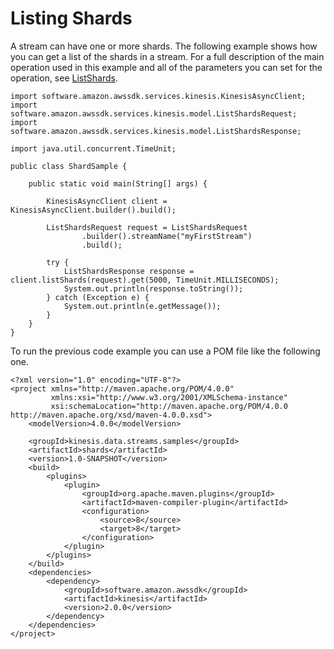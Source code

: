 # Listing Shards<a name="kinesis-using-sdk-java-list-shards"></a>

A stream can have one or more shards\. The following example shows how you can get a list of the shards in a stream\. For a full description of the main operation used in this example and all of the parameters you can set for the operation, see [ListShards](http://docs.aws.amazon.com/kinesis/latest/APIReference/API_ListShards.html)\.

```
import software.amazon.awssdk.services.kinesis.KinesisAsyncClient;
import software.amazon.awssdk.services.kinesis.model.ListShardsRequest;
import software.amazon.awssdk.services.kinesis.model.ListShardsResponse;

import java.util.concurrent.TimeUnit;

public class ShardSample {

    public static void main(String[] args) {

        KinesisAsyncClient client = KinesisAsyncClient.builder().build();

        ListShardsRequest request = ListShardsRequest
                .builder().streamName("myFirstStream")
                .build();

        try {
            ListShardsResponse response = client.listShards(request).get(5000, TimeUnit.MILLISECONDS);
            System.out.println(response.toString());
        } catch (Exception e) {
            System.out.println(e.getMessage());
        }
    }
}
```

To run the previous code example you can use a POM file like the following one\.

```
<?xml version="1.0" encoding="UTF-8"?>
<project xmlns="http://maven.apache.org/POM/4.0.0"
         xmlns:xsi="http://www.w3.org/2001/XMLSchema-instance"
         xsi:schemaLocation="http://maven.apache.org/POM/4.0.0 http://maven.apache.org/xsd/maven-4.0.0.xsd">
    <modelVersion>4.0.0</modelVersion>

    <groupId>kinesis.data.streams.samples</groupId>
    <artifactId>shards</artifactId>
    <version>1.0-SNAPSHOT</version>
    <build>
        <plugins>
            <plugin>
                <groupId>org.apache.maven.plugins</groupId>
                <artifactId>maven-compiler-plugin</artifactId>
                <configuration>
                    <source>8</source>
                    <target>8</target>
                </configuration>
            </plugin>
        </plugins>
    </build>
    <dependencies>
        <dependency>
            <groupId>software.amazon.awssdk</groupId>
            <artifactId>kinesis</artifactId>
            <version>2.0.0</version>
        </dependency>
    </dependencies>
</project>
```